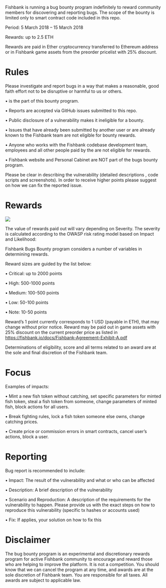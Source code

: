 Fishbank is running a bug bounty program indefinitely to reward community members for discovering and reporting bugs. The scope of the bounty is limited only to smart contract code included in this repo.

Period: 5 March 2018 – 15 March 2018

Rewards: up to 2.5 ETH

Rewards are paid in Ether cryptocurrency transferred to Ethereum address or in Fishbank game assets from the preorder pricelist with 25% discount.

# Rules

Please investigate and report bugs in a way that makes a reasonable, good faith effort not to be disruptive or harmful to us or others.

•	is the part of this bounty program.

•	Reports are accepted via GitHub issues submitted to this repo.

•	Public disclosure of a vulnerability makes it ineligible for a bounty.

•	Issues that have already been submitted by another user or are already known to the Fishbank team are not eligible for bounty rewards.

•	Anyone who works with the Fishbank codebase development team, employees and all other people paid by the are not eligible for rewards.

•	Fishbank website and Personal Cabinet are NOT part of the bugs bounty program.

Please be clear in describing the vulnerability (detailed descriptions , code scripts and screenshots).  In order to receive higher points please suggest on how we can fix the reported issue.

# Rewards

![](https://fishbank.io/press/bugs_bounty.png)

The value of rewards paid out will vary depending on Severity. The severity is calculated according to the OWASP risk rating model based on Impact and Likelihood:
 
Fishbank Bugs Bounty program considers a number of variables in determining rewards. 

Reward sizes are guided by the list below:

•	Critical: up to 2000 points

•	High: 500-1000 points

•	Medium: 100-500 points

•	Low: 50-100 points

•	Note: 10-50 points

Reward’s 1 point currently corresponds to 1 USD (payable in ETH), that may change without prior notice. Reward may be paid out in game assets with 25% discount on the current preorder price as listed in https://fishbank.io/docs/Fishbank-Agreement-Exhibit-A.pdf

Determinations of eligibility, score and all terms related to an award are at the sole and final discretion of the Fishbank team.

# Focus

Examples of impacts:

•	Mint a new fish token without catching, set specific parameters for minted fish token, steal a fish token from someone, change parameters of minted fish, block actions for all users.

•	Break fighting rules, lock a fish token someone else owns, change catching prices.

•	Create price or commission errors in smart contracts, cancel user’s actions, block a user.

# Reporting

Bug report is recommended to include:

•	Impact: The result of the vulnerability and what or who can be affected

•	Description: A brief description of the vulnerability

•	Scenario and Reproduction: A description of the requirements for the vulnerability to happen. Please provide us with the exact steps on how to reproduce this vulnerability (specific tx hashes or accounts used)

•	Fix: If applies, your solution on how to fix this

# Disclaimer
The bug bounty program is an experimental and discretionary rewards program for active Fishbank community to encourage and reward those who are helping to improve the platform. It is not a competition. You should know that we can cancel the program at any time, and awards are at the sole discretion of Fishbank team. You are responsible for all taxes. All awards are subject to applicable law. 
